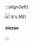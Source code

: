:::align{left}

![](https://i1.hdslb.com/bfs/face/0e450908c65a9dc9423e87742f6163508479fcb8.jpg@128w_128h_1c_1s.webp)
 It's ME!
#### xiezao
:::
